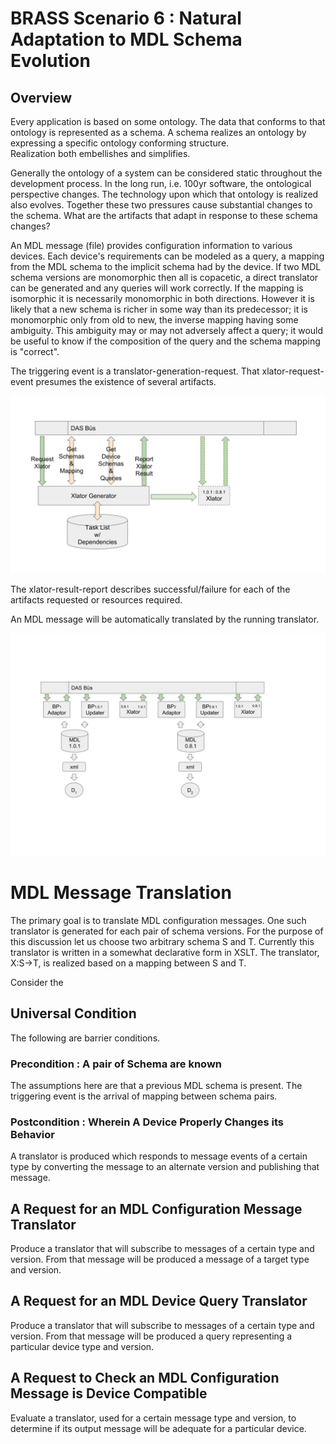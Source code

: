 # BRASS Scenario 6 : Natural Adaptation to MDL Schema Evolution

## Overview

Every application is based on some ontology.
The data that conforms to that ontology is represented as a schema.
A schema realizes an ontology by expressing a specific ontology conforming structure.  
Realization both embellishes and simplifies.

Generally the ontology of a system can be considered static 
throughout the development process.
In the long run, i.e. 100yr software, the ontological perspective changes.
The technology upon which that ontology is realized also evolves.
Together these two pressures cause substantial changes to the schema.
What are the artifacts that adapt in response to these schema changes?

An MDL message (file) provides configuration information to various devices.
Each device's requirements can be modeled as a query, 
a mapping from the MDL schema to the implicit schema had by the device.
If two MDL schema versions are monomorphic then all is copacetic, 
a direct translator can be generated and any queries will work correctly.
If the mapping is isomorphic it is necessarily monomorphic in both directions.
However it is likely that a new schema is richer in some way than its predecessor;
it is monomorphic only from old to new, the inverse mapping having some ambiguity.
This ambiguity may or may not adversely affect a query; 
it would be useful to know if the composition of the query and the 
schema mapping is "correct".

The triggering event is a translator-generation-request.
That xlator-request-event presumes the existence of several artifacts.

![translator generation](./das_bus_generate_xlator.svg)

The xlator-result-report describes successful/failure for each of the 
artifacts requested or resources required.

An MDL message will be automatically translated by the running translator.

![translator generation](./das_bus_xlate_msg.svg)


# MDL Message Translation

The primary goal is to translate MDL configuration messages.
One such translator is generated for each pair of schema versions.
For the purpose of this discussion let us choose two arbitrary schema S and T.
Currently this translator is written in a somewhat declarative form in XSLT.
The translator, X:S->T, is realized based on a mapping between S and T.

Consider the 

## Universal Condition

The following are barrier conditions.

### Precondition : A pair of Schema are known

The assumptions here are that a previous MDL schema is present.
The triggering event is the arrival of mapping between schema pairs.

### Postcondition : Wherein A Device Properly Changes its Behavior

A translator is produced which responds to message events of a 
certain type by converting the message to an alternate version and 
publishing that message.

## A Request for an MDL Configuration Message Translator

Produce a translator that will subscribe to messages of a certain type and version.
From that message will be produced a message of a target type and version.

## A Request for an MDL Device Query Translator

Produce a translator that will subscribe to messages of a certain type and version.
From that message will be produced a query representing a particular device type and version.

## A Request to Check an MDL Configuration Message is Device Compatible

Evaluate a translator, used for a certain message type and version,
to determine if its output message will be adequate for a particular device.

